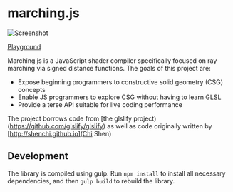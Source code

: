 # marching.js

![Screenshot](https://raw.github.com/charlieroberts/marching/screenshots/crazyball.png) 

[Playground](http://www.charlie-roberts.com/marching/playground)

Marching.js is a JavaScript shader compiler specifically focused on ray marching via signed distance functions. The goals of this project are:

- Expose beginning programmers to constructive solid geometry (CSG) concepts
- Enable JS programmers to explore CSG without having to learn GLSL
- Provide a terse API suitable for live coding performance

The project borrows code from [the glslify project)(https://github.com/glslify/glslify) as well as code originally written by [http://shenchi.github.io](Chi Shen)

## Development
The library is compiled using gulp. Run `npm install` to install all necessary dependencies, and then `gulp build` to rebuild the library.